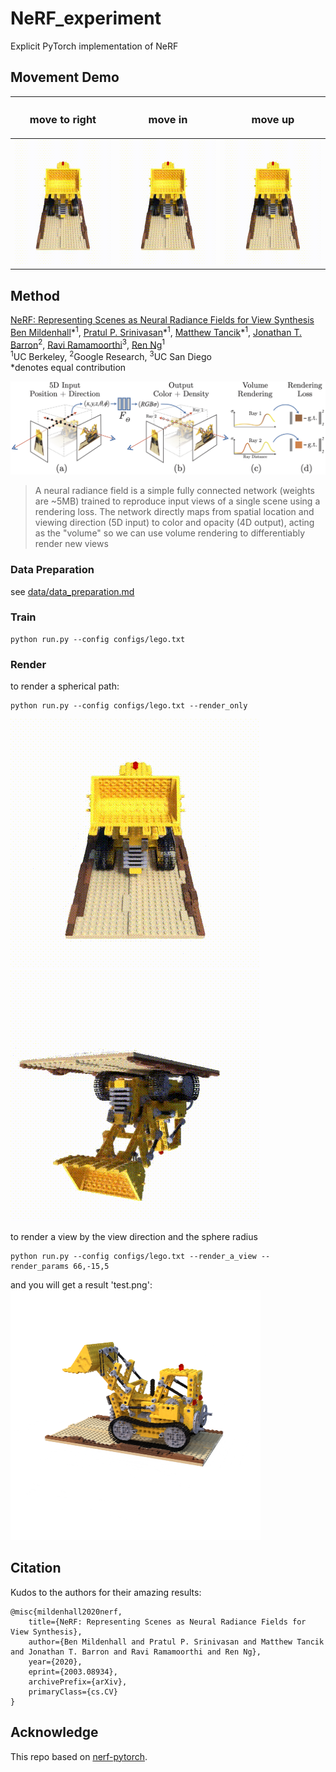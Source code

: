 # NeRF_experiment

Explicit PyTorch implementation of NeRF

## Movement Demo
|       <h3 align="center"> move to right </h3>        |          <h3 align="center"> move in </h3>           |          <h3 align="center"> move up </h3>           |
|:----------------------------------------------------:|:----------------------------------------------------:|:----------------------------------------------------:|
| <img src='assets/r1.gif' alt="drawing" height=200 /> | <img src='assets/r2.gif' alt="drawing" height=200 /> | <img src='assets/r3.gif' alt="drawing" height=200 /> |

## Method

[NeRF: Representing Scenes as Neural Radiance Fields for View Synthesis](http://tancik.com/nerf)  
[Ben Mildenhall](https://people.eecs.berkeley.edu/~bmild/)\*<sup>1</sup>,
[Pratul P. Srinivasan](https://people.eecs.berkeley.edu/~pratul/)\*<sup>1</sup>,
[Matthew Tancik](http://tancik.com/)\*<sup>1</sup>,
[Jonathan T. Barron](http://jonbarron.info/)<sup>2</sup>,
[Ravi Ramamoorthi](http://cseweb.ucsd.edu/~ravir/)<sup>3</sup>,
[Ren Ng](https://www2.eecs.berkeley.edu/Faculty/Homepages/yirenng.html)<sup>1</sup> <br>
<sup>1</sup>UC Berkeley, <sup>2</sup>Google Research, <sup>3</sup>UC San Diego  
\*denotes equal contribution

<img src='assets/pipeline.jpg'/>

> A neural radiance field is a simple fully connected network (weights are ~5MB) trained to reproduce input views of a
> single scene using a rendering loss. The network directly maps from spatial location and viewing direction (5D input) to
> color and opacity (4D output), acting as the "volume" so we can use volume rendering to differentiably render new views

### Data Preparation

see [data/data_preparation.md](data/data_preparation.md)

### Train

```commandline
python run.py --config configs/lego.txt
```

### Render
to render a spherical path:
```commandline
python run.py --config configs/lego.txt --render_only
```
<img src='assets/theta.gif'/>
<img src='assets/phi.gif'/>

to render a view by the view direction and the sphere radius
```commandline
python run.py --config configs/lego.txt --render_a_view --render_params 66,-15,5
```
and you will get a result 'test.png':
<img src='assets/view_direction_render.png'>

## Citation

Kudos to the authors for their amazing results:

```
@misc{mildenhall2020nerf,
    title={NeRF: Representing Scenes as Neural Radiance Fields for View Synthesis},
    author={Ben Mildenhall and Pratul P. Srinivasan and Matthew Tancik and Jonathan T. Barron and Ravi Ramamoorthi and Ren Ng},
    year={2020},
    eprint={2003.08934},
    archivePrefix={arXiv},
    primaryClass={cs.CV}
}
```

## Acknowledge

This repo based on [nerf-pytorch](https://github.com/yenchenlin/nerf-pytorch).